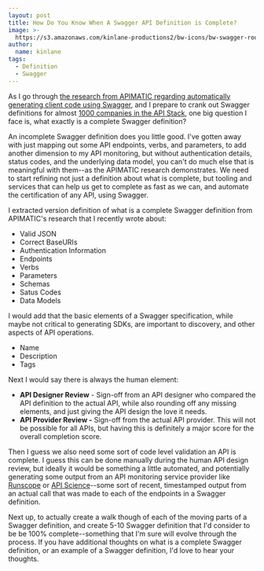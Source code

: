 ```yaml
---
layout: post
title: How Do You Know When A Swagger API Definition is Complete?
image: >-
  https://s3.amazonaws.com/kinlane-productions2/bw-icons/bw-swagger-round-certified.png
author:
  name: kinlane
tags:
  - Definition
  - Swagger
---
```

As I go through [the research from APIMATIC regarding automatically generating client code using Swagger](http://apievangelist.com/2015/06/06/comparison-of-automatic-api-code-generation-tools-for-swagger/), and I prepare to crank out Swagger definitions for almost [1000 companies in the API Stack](http://theapistack.com/), one big question I face is, what exactly is a complete Swagger definition?

An incomplete Swagger definition does you little good. I've gotten away with just mapping out some API endpoints, verbs, and parameters, to add another dimension to my API monitoring, but without authentication details, status codes, and the underlying data model, you can't do much else that is meaningful with them--as the APIMATIC research demonstrates. We need to start refining not just a definition about what is complete, but tooling and services that can help us get to complete as fast as we can, and automate the certification of any API, using Swagger.

I extracted version definition of what is a complete Swagger definition from APIMATIC's research that I recently wrote about:

*   Valid JSON
*   Correct BaseURIs
*   Authentication Information
*   Endpoints
*   Verbs
*   Parameters
*   Schemas
*   Satus Codes
*   Data Models

I would add that the basic elements of a Swagger specification, while maybe not critical to generating SDKs, are important to discovery, and other aspects of API operations. 

*   Name
*   Description
*   Tags

Next I would say there is always the human element:

*   **API Designer Review** \- Sign-off from an API designer who compared the API definition to the actual API, while also rounding off any missing elements, and just giving the API design the love it needs.
*   **API Provider Review -** Sign-off from the actual API provider. This will not be possible for all APIs, but having this is definitely a major score for the overall completion score.

Then I guess we also need some sort of code level validation an API is complete. I guess this can be done manually during the human API design review, but ideally it would be something a little automated, and potentially generating some output from an API monitoring service provider like [Runscope](http://runscope.com) or [API Science](http://apiscience.com)\--some sort of recent, timestamped output from an actual call that was made to each of the endpoints in a Swagger definition.

Next up, to actually create a walk though of each of the moving parts of a Swagger definition, and create 5-10 Swagger definition that I'd consider to be be 100% complete--something that I'm sure will evolve through the process. If you have additional thoughts on what is a complete Swagger definition, or an example of a Swagger definition, I'd love to hear your thoughts.